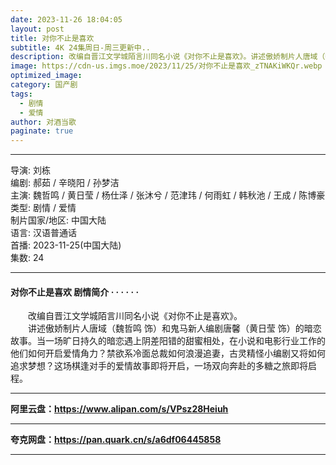 ```yaml
---
date: 2023-11-26 18:04:05
layout: post
title: 对你不止是喜欢
subtitle: 4K 24集周日-周三更新中..
description: 改编自晋江文学城陌言川同名小说《对你不止是喜欢》。讲述傲娇制片人唐域（魏哲鸣 饰）和鬼马新人编剧唐馨（黄日莹 饰）的暗恋故事。当一场旷日持久的暗恋遇上阴差阳错的甜蜜相处...
image: https://cdn-us.imgs.moe/2023/11/25/对你不止是喜欢_zTNAKiWKQr.webp
optimized_image: 
category: 国产剧
tags:
  - 剧情
  - 爱情
author: 对酒当歌
paginate: true
---
```


---

导演: 刘栋  
编剧: 郝茹 / 辛晓阳 / 孙梦洁  
主演: 魏哲鸣 / 黄日莹 / 杨仕泽 / 张沐兮 / 范津玮 / 何雨虹 / 韩秋池 / 王成 / 陈博豪  
类型: 剧情 / 爱情  
制片国家/地区: 中国大陆  
语言: 汉语普通话  
首播: 2023-11-25(中国大陆)  
集数: 24  

---

#### 对你不止是喜欢 剧情简介 · · · · · ·

　　改编自晋江文学城陌言川同名小说《对你不止是喜欢》。  
　　讲述傲娇制片人唐域（魏哲鸣 饰）和鬼马新人编剧唐馨（黄日莹 饰）的暗恋故事。当一场旷日持久的暗恋遇上阴差阳错的甜蜜相处，在小说和电影行业工作的他们如何开启爱情角力？禁欲系冷面总裁如何浪漫追妻，古灵精怪小编剧又将如何追求梦想？这场棋逢对手的爱情故事即将开启，一场双向奔赴的多糖之旅即将启程。

---

**阿里云盘：<https://www.alipan.com/s/VPsz28Heiuh>**

---

**夸克网盘：<https://pan.quark.cn/s/a6df06445858>**

---
